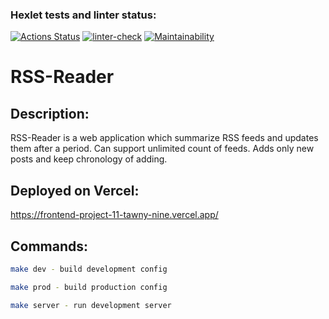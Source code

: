 ### Hexlet tests and linter status:
[![Actions Status](https://github.com/Romzik-Peperomzik/frontend-project-11/workflows/hexlet-check/badge.svg)](https://github.com/Romzik-Peperomzik/frontend-project-11/actions)
[![linter-check](https://github.com/Romzik-Peperomzik/frontend-project-11/actions/workflows/linter-check.yml/badge.svg?event=push)](https://github.com/Romzik-Peperomzik/frontend-project-11/actions/workflows/linter-check.yml)
[![Maintainability](https://api.codeclimate.com/v1/badges/3af408f139500e847a08/maintainability)](https://codeclimate.com/github/Romzik-Peperomzik/frontend-project-11/maintainability)
# **RSS-Reader**
## Description:
RSS-Reader is a web application which summarize RSS feeds and updates them after a period.
Can support unlimited count of feeds. Adds only new posts and keep chronology of adding.
## Deployed on Vercel:
https://frontend-project-11-tawny-nine.vercel.app/

## Commands:
```bash
make dev - build development config
```
```bash
make prod - build production config
```
```bash
make server - run development server
```